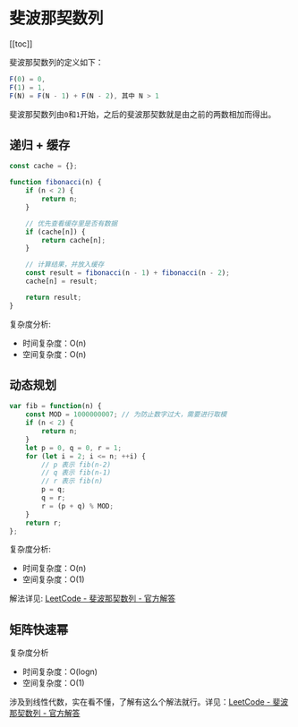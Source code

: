 # 斐波那契数列

[[toc]]

斐波那契数列的定义如下：

```js
F(0) = 0,
F(1) = 1,
F(N) = F(N - 1) + F(N - 2), 其中 N > 1
```

斐波那契数列由`0`和`1`开始，之后的斐波那契数就是由之前的两数相加而得出。

## 递归 + 缓存

```js
const cache = {};

function fibonacci(n) {
    if (n < 2) {
        return n;
    }

    // 优先查看缓存里是否有数据
    if (cache[n]) {
        return cache[n];
    }

    // 计算结果，并放入缓存
    const result = fibonacci(n - 1) + fibonacci(n - 2);
    cache[n] = result;

    return result;
}
```

复杂度分析:

- 时间复杂度：O(n)
- 空间复杂度：O(n)

## 动态规划

```js
var fib = function(n) {
    const MOD = 1000000007; // 为防止数字过大，需要进行取模
    if (n < 2) {
        return n;
    }
    let p = 0, q = 0, r = 1;
    for (let i = 2; i <= n; ++i) {
        // p 表示 fib(n-2)
        // q 表示 fib(n-1)
        // r 表示 fib(n)
        p = q;
        q = r;
        r = (p + q) % MOD;
    }
    return r;
};
```

复杂度分析:

- 时间复杂度：O(n)
- 空间复杂度：O(1)

解法详见: [LeetCode - 斐波那契数列 - 官方解答](https://leetcode-cn.com/problems/fei-bo-na-qi-shu-lie-lcof/solution/fei-bo-na-qi-shu-lie-by-leetcode-solutio-hbss/)

## 矩阵快速幂

复杂度分析

- 时间复杂度：O(logn)
- 空间复杂度：O(1)

涉及到线性代数，实在看不懂，了解有这么个解法就行。详见：[LeetCode - 斐波那契数列 - 官方解答](https://leetcode-cn.com/problems/fei-bo-na-qi-shu-lie-lcof/solution/fei-bo-na-qi-shu-lie-by-leetcode-solutio-hbss/)
